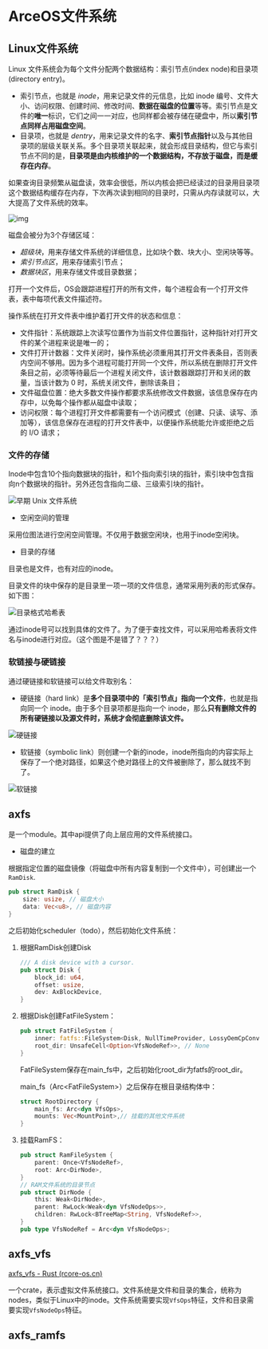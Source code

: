 # ArceOS文件系统

## Linux文件系统

Linux 文件系统会为每个文件分配两个数据结构：索引节点(index node)和目录项(directory entry)。

- 索引节点，也就是 *inode*，用来记录文件的元信息，比如 inode 编号、文件大小、访问权限、创建时间、修改时间、**数据在磁盘的位置**等等。索引节点是文件的**唯一**标识，它们之间一一对应，也同样都会被存储在硬盘中，所以**索引节点同样占用磁盘空间**。
- 目录项，也就是 *dentry*，用来记录文件的名字、**索引节点指针**以及与其他目录项的层级关联关系。多个目录项关联起来，就会形成目录结构，但它与索引节点不同的是，**目录项是由内核维护的一个数据结构，不存放于磁盘，而是缓存在内存**。

如果查询目录频繁从磁盘读，效率会很低，所以内核会把已经读过的目录用目录项这个数据结构缓存在内存，下次再次读到相同的目录时，只需从内存读就可以，大大提高了文件系统的效率。

![img](https://mdpics4lgw.oss-cn-beijing.aliyuncs.com/aliyun/202308041602923.png)

磁盘会被分为3个存储区域：

- *超级块*，用来存储文件系统的详细信息，比如块个数、块大小、空闲块等等。
- *索引节点区*，用来存储索引节点；
- *数据块区*，用来存储文件或目录数据；

打开一个文件后，OS会跟踪进程打开的所有文件，每个进程会有一个打开文件表，表中每项代表文件描述符。

操作系统在打开文件表中维护着打开文件的状态和信息：

- 文件指针：系统跟踪上次读写位置作为当前文件位置指针，这种指针对打开文件的某个进程来说是唯一的；
- 文件打开计数器：文件关闭时，操作系统必须重用其打开文件表条目，否则表内空间不够用。因为多个进程可能打开同一个文件，所以系统在删除打开文件条目之前，必须等待最后一个进程关闭文件，该计数器跟踪打开和关闭的数量，当该计数为 0 时，系统关闭文件，删除该条目；
- 文件磁盘位置：绝大多数文件操作都要求系统修改文件数据，该信息保存在内存中，以免每个操作都从磁盘中读取；
- 访问权限：每个进程打开文件都需要有一个访问模式（创建、只读、读写、添加等），该信息保存在进程的打开文件表中，以便操作系统能允许或拒绝之后的 I/O 请求；

### 文件的存储

Inode中包含10个指向数据块的指针，和1个指向索引块的指针，索引块中包含指向n个数据块的指针。另外还包含指向二级、三级索引块的指针。

![早期 Unix 文件系统](https://mdpics4lgw.oss-cn-beijing.aliyuncs.com/aliyun/202308041617718.png)

* 空闲空间的管理

采用位图法进行空闲空间管理。不仅用于数据空闲块，也用于inode空闲块。

* 目录的存储

目录也是文件，也有对应的inode。

目录文件的块中保存的是目录里一项一项的文件信息，通常采用列表的形式保存。如下图：

![目录格式哈希表](https://mdpics4lgw.oss-cn-beijing.aliyuncs.com/aliyun/202308041630023.png)

通过inode号可以找到具体的文件了。为了便于查找文件，可以采用哈希表将文件名与inode进行对应。（这个图是不是错了？？？）

### 软链接与硬链接

通过硬链接和软链接可以给文件取别名：

* 硬链接（hard link）是**多个目录项中的「索引节点」指向一个文件**，也就是指向同一个 inode。由于多个目录项都是指向一个 inode，那么**只有删除文件的所有硬链接以及源文件时，系统才会彻底删除该文件。**

![硬链接](https://mdpics4lgw.oss-cn-beijing.aliyuncs.com/aliyun/202308041635517.png)

* 软链接（symbolic link）则创建一个新的inode，inode所指向的内容实际上保存了一个绝对路径，如果这个绝对路径上的文件被删除了，那么就找不到了。

![软链接](https://mdpics4lgw.oss-cn-beijing.aliyuncs.com/aliyun/202308041636920.png)

## axfs

是一个module。其中api提供了向上层应用的文件系统接口。

* 磁盘的建立

根据指定位置的磁盘镜像（将磁盘中所有内容复制到一个文件中），可创建出一个`RamDisk`. 

```rust
pub struct RamDisk {
    size: usize, // 磁盘大小
    data: Vec<u8>, // 磁盘内容
}
```

之后初始化scheduler（todo），然后初始化文件系统：

1. 根据RamDisk创建Disk

   ```rust
   /// A disk device with a cursor.
   pub struct Disk {
       block_id: u64,
       offset: usize,
       dev: AxBlockDevice,
   }
   ```

2. 根据Disk创建FatFileSystem：

   ```rust
   pub struct FatFileSystem {
       inner: fatfs::FileSystem<Disk, NullTimeProvider, LossyOemCpConverter>,// disk作为存储的fatfs
       root_dir: UnsafeCell<Option<VfsNodeRef>>, // None
   }
   ```

   FatFileSystem保存在main_fs中，之后初始化root_dir为fatfs的root_dir。

   main_fs（Arc<FatFileSystem\>）之后保存在根目录结构体中：

   ```rust
   struct RootDirectory {
       main_fs: Arc<dyn VfsOps>,
       mounts: Vec<MountPoint>,// 挂载的其他文件系统
   }
   ```

3. 挂载RamFS：

   ```rust
   pub struct RamFileSystem {
       parent: Once<VfsNodeRef>,
       root: Arc<DirNode>,
   }
   // RAM文件系统的目录节点
   pub struct DirNode {
       this: Weak<DirNode>,
       parent: RwLock<Weak<dyn VfsNodeOps>>,
       children: RwLock<BTreeMap<String, VfsNodeRef>>,
   }
   pub type VfsNodeRef = Arc<dyn VfsNodeOps>;
   ```

   

## axfs_vfs

[axfs_vfs - Rust (rcore-os.cn)](http://rcore-os.cn/arceos/axfs_vfs/index.html)

一个crate，表示虚拟文件系统接口。文件系统是文件和目录的集合，统称为nodes，类似于Linux中的inode。文件系统需要实现`VfsOps`特征，文件和目录需要实现`VfsNodeOps`特征。



## axfs_ramfs

